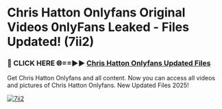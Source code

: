 # Chris Hatton Onlyfans Original Videos 0nlyFans Leaked - Files Updated! (7ii2)

<h3>🔴 CLICK HERE 🌐==►► <a href="https://tinyurl.com/ehrbuxhb" rel="nofollow">Chris Hatton Onlyfans Updated Files</a></h3>

Get Chris Hatton Onlyfans and all content. Now you can access all videos and pictures of Chris Hatton Onlyfans. New Updated Files 2025!

[![7ii2](https://i.imgur.com/lVYEuWS.gif)](https://tinyurl.com/ehrbuxhb)
